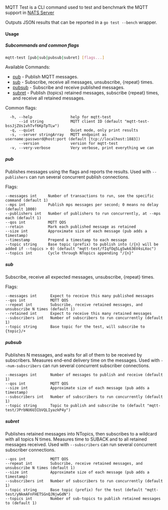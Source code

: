 MQTT Test is a CLI command used to test and benchmark the MQTT support in [NATS Server](https://github.com/nats-io/nats-server)

Outputs JSON results that can be reported in a `go test --bench` wrapper.

#### Usage

##### Subcommands and common flags

```sh
mqtt-test [pub|sub|pubsub|subret] [flags...]
```

Available Commands:
- [pub](#pub) - Publish MQTT messages.
- [sub](#sub) - Subscribe, receive all messages, unsubscribe, {repeat} times.
- [pubsub](#pubsub) - Subscribe and receive published messages.
- [subret](#subret) - Publish {topics} retained messages, subscribe {repeat} times, and receive all retained messages.

Common flags:
```
  -h, --help                 help for mqtt-test
      --id string            MQTT client ID (default "mqtt-test-bssJjZUs1vhTvf6KpTpTLw")
  -q, --quiet                Quiet mode, only print results
  -s, --server stringArray   MQTT endpoint as username:password@host:port (default [tcp://localhost:1883])
      --version              version for mqtt-test
  -v, --very-verbose         Very verbose, print everything we can
```

##### pub

Publishes messages using the flags and reports the results. Used with `--publishers` can run several concurrent publish connections.

Flags:

```
--messages int     Number of transactions to run, see the specific command (default 1)
--mps int          Publish mps messages per second; 0 means no delay (default 1000)
--publishers int   Number of publishers to run concurrently, at --mps each (default 1)
--qos int          MQTT QOS
--retain           Mark each published message as retained
--size int         Approximate size of each message (pub adds a timestamp)
--timestamp        Prepend a timestamp to each message
--topic string     Base topic (prefix) to publish into (/{n} will be added if --topics > 0) (default "mqtt-test/fIqfOq5Lg5wk636V4sLXoc")
--topics int       Cycle through NTopics appending "/{n}"
```

##### sub

Subscribe, receive all expected messages, unsubscribe, {repeat} times.

Flags:

```
--messages int      Expect to receive this many published messages
--qos int           MQTT QOS
--repeat int        Subscribe, receive retained messages, and unsubscribe N times (default 1)
--retained int      Expect to receive this many retained messages
--subscribers int   Number of subscribers to run concurrently (default 1)
--topic string      Base topic for the test, will subscribe to {topic}/+
```

##### pubsub

Publishes N messages, and waits for all of them to be received by subscribers. Measures end-end delivery time on the messages. Used with `--num-subscribers` can run several concurrent subscriber connections.

```
--messages int      Number of messages to publish and receive (default 1)
--qos int           MQTT QOS
--size int          Approximate size of each message (pub adds a timestamp)
--subscribers int   Number of subscribers to run concurrently (default 1)
--topic string      Topic to publish and subscribe to (default "mqtt-test/JPrbNU6U3IbVQLIyazkP4y")
```

##### subret

Publishes retained messages into NTopics, then subscribes to a wildcard with all
topics N times. Measures time to SUBACK and to all retained messages received.
Used with `--subscribers` can run several concurrent subscriber connections.

```
--qos int           MQTT QOS
--repeat int        Subscribe, receive retained messages, and unsubscribe N times (default 1)
--size int          Approximate size of each message (pub adds a timestamp)
--subscribers int   Number of subscribers to run concurrently (default 1)
--topic string      Base topic (prefix) for the test (default "mqtt-test/yNkmAFnFHETSGnQJNjwGdN")
--topics int        Number of sub-topics to publish retained messages to (default 1)
```
